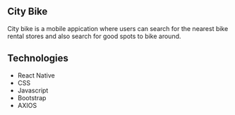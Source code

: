 ## City Bike
City bike is a mobile appication where users can search for the nearest bike rental stores and also search for good spots to bike around.

## Technologies 

- React Native
- CSS
- Javascript
- Bootstrap
- AXIOS
